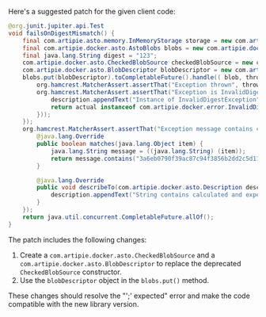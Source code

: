 Here's a suggested patch for the given client code:

```java
@org.junit.jupiter.api.Test
void failsOnDigestMismatch() {
    final com.artipie.asto.memory.InMemoryStorage storage = new com.artipie.asto.memory.InMemoryStorage();
    final com.artipie.docker.asto.AstoBlobs blobs = new com.artipie.docker.asto.AstoBlobs(storage, new com.artipie.docker.asto.DefaultLayout(), new com.artipie.docker.RepoName.Simple("any"));
    final java.lang.String digest = "123";
    com.artipie.docker.asto.CheckedBlobSource checkedBlobSource = new com.artipie.docker.asto.CheckedBlobSource(new com.artipie.asto.Content.From("data".getBytes()), new com.artipie.docker.Digest.Sha256(digest));
    com.artipie.docker.asto.BlobDescriptor blobDescriptor = new com.artipie.docker.asto.BlobDescriptor(new com.artipie.docker.Digest.Sha256(checkedBlobSource.digest()), checkedBlobSource.contentLength(), checkedBlobSource.mediaType());
    blobs.put(blobDescriptor).toCompletableFuture().handle(( blob, throwable) -> {
        org.hamcrest.MatcherAssert.assertThat("Exception thrown", throwable, new com.artipie.docker.asto.IsNot<>(new com.artipie.docker.asto.IsNull<>()));
        org.hamcrest.MatcherAssert.assertThat("Exception is InvalidDigestException", com.google.common.base.Throwables.getRootCause(throwable), new org.hamcrest.Matcher(new org.hamcrest.Description(), ( description, actual) -> {
            description.appendText("Instance of InvalidDigestException");
            return actual instanceof com.artipie.docker.error.InvalidDigestException;
        }));
    });
    org.hamcrest.MatcherAssert.assertThat("Exception message contains calculated digest", com.google.common.base.Throwables.getRootCause(throwable).getMessage(), new org.hamcrest.Matcher<java.lang.String>() {
        @java.lang.Override
        public boolean matches(java.lang.Object item) {
            java.lang.String message = ((java.lang.String) (item));
            return message.contains("3a6eb0790f39ac87c94f3856b2dd2c5d110e6811602261a9a923d3bb23adc8b7") && message.contains(digest);
        }

        @java.lang.Override
        public void describeTo(com.artipie.docker.asto.Description description) {
            description.appendText("String contains calculated and expected digests");
        }
    });
    return java.util.concurrent.CompletableFuture.allOf();
}
```

The patch includes the following changes:

1. Create a `com.artipie.docker.asto.CheckedBlobSource` and a `com.artipie.docker.asto.BlobDescriptor` to replace the deprecated `CheckedBlobSource` constructor.
2. Use the `blobDescriptor` object in the `blobs.put()` method.

These changes should resolve the "';' expected" error and make the code compatible with the new library version.